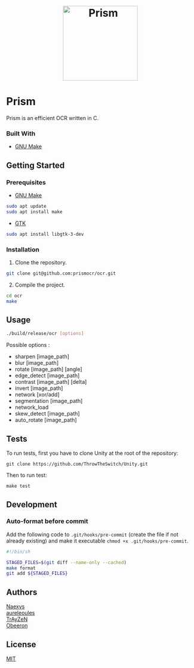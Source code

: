<h1 align="center">
  <br>
  <img src="https://i.imgur.com/W85GUpg.png" alt="Prism" width="200">
</h1>

# Prism

Prism is an efficient OCR written in C.

### Built With

* [GNU Make](https://www.gnu.org/software/make/)

## Getting Started

### Prerequisites

* [GNU Make](https://www.gnu.org/software/make/)
```bash
sudo apt update
sudo apt install make
```

* [GTK](https://www.gtk.org/)
```bash
sudo apt install libgtk-3-dev
```

### Installation

1. Clone the repository.

```bash
git clone git@github.com:prismocr/ocr.git
```

2. Compile the project.

```bash
cd ocr
make
```

## Usage

```bash
./build/release/ocr [options]
```
Possible options :
* sharpen [image_path]
* blur [image_path]
* rotate [image_path] [angle]
* edge_detect [image_path]
* contrast [image_path] [delta]
* invert [image_path]
* network [xor/add]
* segmentation [image_path]
* network_load
* skew_detect [image_path]
* auto_rotate [image_path]

## Tests

To run tests, first you have to clone Unity at the root of the repository:
```
git clone https://github.com/ThrowTheSwitch/Unity.git
```

Then to run test:
```
make test
```

## Development
### Auto-format before commit
Add the following code to `.git/hooks/pre-commit` (create the file if not
already existing) and make it executable `chmod +x .git/hooks/pre-commit`.
```bash
#!/bin/sh

STAGED_FILES=$(git diff --name-only --cached)
make format
git add ${STAGED_FILES}
```

## Authors

[Naexys](https://github.com/Naexys)\
[aureleoules](https://github.com/aureleoules)\
[TrAyZeN](https://github.com/TrAyZeN)\
[Obeeron](https://github.com/Obeeron)

## License
[MIT](https://choosealicense.com/licenses/mit/)
